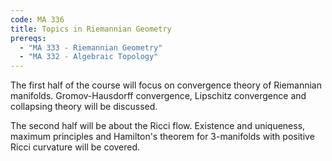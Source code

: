```yaml
---
code: MA 336
title: Topics in Riemannian Geometry
prereqs:
  - "MA 333 - Riemannian Geometry"
  - "MA 332 - Algebraic Topology"
---
```


The first half of the course will focus on convergence
theory of Riemannian manifolds.
Gromov-Hausdorff convergence, Lipschitz convergence and collapsing
theory will be discussed.

The second half will be about the Ricci flow. Existence and
uniqueness, maximum principles and
Hamilton's theorem for 3-manifolds with positive Ricci curvature will
be covered.
